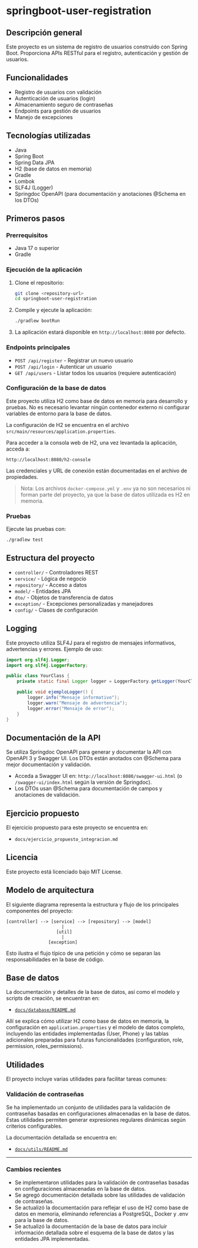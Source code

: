 # springboot-user-registration

## Descripción general

Este proyecto es un sistema de registro de usuarios construido con Spring Boot. Proporciona APIs RESTful para el registro, autenticación y gestión de usuarios.

## Funcionalidades
- Registro de usuarios con validación
- Autenticación de usuarios (login)
- Almacenamiento seguro de contraseñas
- Endpoints para gestión de usuarios
- Manejo de excepciones

## Tecnologías utilizadas
- Java
- Spring Boot
- Spring Data JPA
- H2 (base de datos en memoria)
- Gradle
- Lombok
- SLF4J (Logger)
- Springdoc OpenAPI (para documentación y anotaciones @Schema en los DTOs)

## Primeros pasos

### Prerrequisitos
- Java 17 o superior
- Gradle

### Ejecución de la aplicación

1. Clone el repositorio:
   ```bash
   git clone <repository-url>
   cd springboot-user-registration
   ```
2. Compile y ejecute la aplicación:
   ```bash
   ./gradlew bootRun
   ```
3. La aplicación estará disponible en `http://localhost:8080` por defecto.

### Endpoints principales

- `POST /api/register` - Registrar un nuevo usuario
- `POST /api/login` - Autenticar un usuario
- `GET /api/users` - Listar todos los usuarios (requiere autenticación)

### Configuración de la base de datos

Este proyecto utiliza H2 como base de datos en memoria para desarrollo y pruebas. No es necesario levantar ningún contenedor externo ni configurar variables de entorno para la base de datos.

La configuración de H2 se encuentra en el archivo `src/main/resources/application.properties`.

Para acceder a la consola web de H2, una vez levantada la aplicación, acceda a:

    http://localhost:8080/h2-console

Las credenciales y URL de conexión están documentadas en el archivo de propiedades.

> Nota: Los archivos `docker-compose.yml` y `.env` ya no son necesarios ni forman parte del proyecto, ya que la base de datos utilizada es H2 en memoria.

### Pruebas

Ejecute las pruebas con:
```bash
./gradlew test
```

## Estructura del proyecto

- `controller/` - Controladores REST
- `service/` - Lógica de negocio
- `repository/` - Acceso a datos
- `model/` - Entidades JPA
- `dto/` - Objetos de transferencia de datos
- `exception/` - Excepciones personalizadas y manejadores
- `config/` - Clases de configuración

## Logging

Este proyecto utiliza SLF4J para el registro de mensajes informativos, advertencias y errores. Ejemplo de uso:

```java
import org.slf4j.Logger;
import org.slf4j.LoggerFactory;

public class YourClass {
    private static final Logger logger = LoggerFactory.getLogger(YourClass.class);

    public void ejemploLogger() {
        logger.info("Mensaje informativo");
        logger.warn("Mensaje de advertencia");
        logger.error("Mensaje de error");
    }
}
```

## Documentación de la API

Se utiliza Springdoc OpenAPI para generar y documentar la API con OpenAPI 3 y Swagger UI. Los DTOs están anotados con @Schema para mejor documentación y validación.

- Acceda a Swagger UI en: `http://localhost:8080/swagger-ui.html` (o `/swagger-ui/index.html` según la versión de Springdoc).
- Los DTOs usan @Schema para documentación de campos y anotaciones de validación.

## Ejercicio propuesto

El ejercicio propuesto para este proyecto se encuentra en:

- `docs/ejercicio_propuesto_integracion.md`

## Licencia

Este proyecto está licenciado bajo MIT License.

## Modelo de arquitectura

El siguiente diagrama representa la estructura y flujo de los principales componentes del proyecto:

```
[controller] --> [service] --> [repository] --> [model]
                     |
                   [util]
                     |
                [exception]
```

Esto ilustra el flujo típico de una petición y cómo se separan las responsabilidades en la base de código.

## Base de datos

La documentación y detalles de la base de datos, así como el modelo y scripts de creación, se encuentran en:

- [`docs/database/README.md`](docs/database/README.md)

Allí se explica cómo utilizar H2 como base de datos en memoria, la configuración en `application.properties` y el modelo de datos completo, incluyendo las entidades implementadas (User, Phone) y las tablas adicionales preparadas para futuras funcionalidades (configuration, role, permission, roles_permissions).

## Utilidades

El proyecto incluye varias utilidades para facilitar tareas comunes:

### Validación de contraseñas

Se ha implementado un conjunto de utilidades para la validación de contraseñas basadas en configuraciones almacenadas en la base de datos. Estas utilidades permiten generar expresiones regulares dinámicas según criterios configurables.

La documentación detallada se encuentra en:

- [`docs/utils/README.md`](docs/utils/README.md)

---

### Cambios recientes
- Se implementaron utilidades para la validación de contraseñas basadas en configuraciones almacenadas en la base de datos.
- Se agregó documentación detallada sobre las utilidades de validación de contraseñas.
- Se actualizó la documentación para reflejar el uso de H2 como base de datos en memoria, eliminando referencias a PostgreSQL, Docker y .env para la base de datos.
- Se actualizó la documentación de la base de datos para incluir información detallada sobre el esquema de la base de datos y las entidades JPA implementadas.
